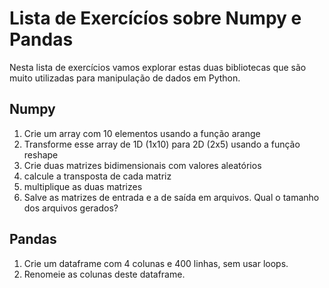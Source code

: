 # Lista de Exercícíos sobre Numpy e Pandas
Nesta lista de exercícios vamos explorar estas duas bibliotecas que são muito utilizadas para manipulação de dados em Python.

## Numpy

1. Crie um array com 10 elementos usando a função arange
2. Transforme esse array de 1D (1x10) para 2D (2x5) usando a função reshape
3. Crie duas matrizes bidimensionais com valores aleatórios
4. calcule a transposta de cada matriz
5. multiplique as duas matrizes
6. Salve as matrizes de entrada e a de saída em arquivos. Qual o tamanho dos arquivos gerados?

## Pandas
1. Crie um dataframe com 4 colunas e 400 linhas, sem usar loops.
2. Renomeie as colunas deste dataframe.